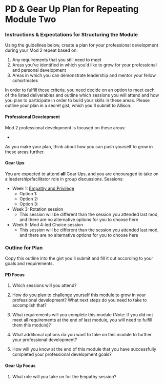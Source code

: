 # PD & Gear Up Plan for Repeating Module Two

### Instructions & Expectations for Structuring the Module
Using the guidelines below, create a plan for your professional development during your Mod 2 repeat based on:

1. Any requirements that you still need to meet 
2. Areas you've identified in which you'd like to grow for your professional and personal development
3. Areas in which you can demonstrate leadership and mentor your fellow cohortmates

In order to fulfill those criteria, you need decide on an option to meet each of the listed deliverables and outline which sessions you will attend and how you plan to participate in order to build your skills in these areas. Please outline your plan in a secret gist, which you'll submit to Allison. 

#### Professional Development
Mod 2 professional development is focused on these areas:

* 

As you make your plan, think about how you can push yourself to grow in these areas further.



#### Gear Ups 
You are expected to attend **all** Gear Ups, and you are encouraged to take on a leadership/facilitator role in group discussions. Sessions:

* Week 1: [Empathy and Privilege](https://github.com/turingschool/gear-up/blob/master/Mod2_Week1_Empathy_and_Privilege.markdown)
    * Option 1: 
    * Option 2:
    * Option 3: 
* Week 3: Rotation session
     * This session will be different than the session you attended last mod, and there are no alternative options for you to choose here
* Week 5: Mod 4-led Choice session 
     * This session will be different than the session you attended last mod, and there are no alternative options for you to choose here

### Outline for Plan
Copy this outline into the gist you'll submit and fill it out according to your goals and requirements.

#### PD Focus

1. Which sessions will you attend?

2. How do you plan to challenge yourself this module to grow in your professional development? What next steps do you need to take to accomplish that?

3. What requirements will you complete this module (Note: If you did not meet all requirements at the end of last module, you will need to fulfill them this module)?

4. What additional options do you want to take on this module to further your professional development?

5. How will you know at the end of this module that you have successfully completed your professional development goals?

#### Gear Up Focus

1. What role will you take on for the Empathy session? 
